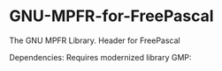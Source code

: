 # GNU-MPFR-for-FreePascal
 The GNU MPFR Library. Header for FreePascal

Dependencies:
Requires modernized library GMP:
